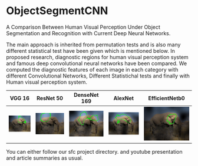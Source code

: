 # ObjectSegmentCNN

A Comparison Between Human Visual Perception Under Object Segmentation and
Recognition with Current Deep Neural Networks.

The main approach is inherited from permutation tests and is also many different statistical test have been given which is mentioned below.
In proposed research, diagnostic regions for human visual perception system and famous deep convolutional neural networks have been compared.
We computed the diagnostic features of each image in each category with different Convolutional Networks, Different Statistichal tests and finally with Human visual perception system.

VGG 16             |  ResNet 50         | DenseNet 169 | AlexNet | EfficientNetb0 |
:-------------------------:|:-------------------------:|:-------------------------:|:-------------------------:|:-------------------------:|
![](images/African_elephant_1_VGGNet_2400_200.jpg)  |  ![](images/African_elephant_1_ResNet_3600_200.jpg) | ![](images/African_elephant_1_DenseNet_1500_200.jpg) | ![](images/African_elephant_1_AlexNet_1700_200.jpg) | ![](images/African_elephant_1_EfficientNet_950_200.jpg) |

You can either follow our sfc project directory.
and youtube presentation and article summaries as usual.
